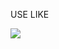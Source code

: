 USE LIKE

<img src="https://raw.github.com/dillon-smith-us/svghosting/main/poglogo.svg?sanitize=true"/>

